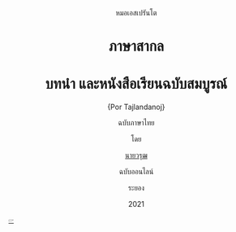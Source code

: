 <center>
หมอเอสเปรันโต

# ภาษาสากล

# บทนำ และหนังสือเรียนฉบับสมบูรณ์

{Por Tajlandanoj}


ฉบับภาษาไทย

โดย

[นายวรุฒ]()

ฉบับออนไลน์

ระยอง

2021

</center>

[🖙](./1.md)
